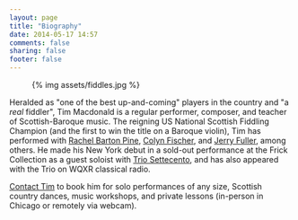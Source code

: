 ```yaml
---
layout: page
title: "Biography"
date: 2014-05-17 14:57
comments: false
sharing: false
footer: false
---
```

<figure class="fiddles">
  {% img assets/fiddles.jpg  %}
</figure>

Heralded as "one of the best up-and-coming" players in the country and "a *real* fiddler", Tim Macdonald is a regular
performer, composer, and teacher of Scottish-Baroque music. The reigning US National Scottish Fiddling Champion (and the
first to win the title on a Baroque violin), Tim has performed with [Rachel Barton Pine](http://classical.rachelbartonpine.com/),
[Colyn Fischer](http://www.scotsduo.com/), and [Jerry Fuller](http://arsantiguapresents.com/about/about-jerry-fuller/), among others.
He made his New York debut in a sold-out performance at the Frick Collection as a guest soloist with [Trio Settecento](http://www.triosettecento.com/),
and has also appeared with the Trio on WQXR classical radio.

[Contact Tim](/contact.html) to book him for solo performances of any size, Scottish country dances, music workshops, and private lessons (in-person in Chicago or remotely via webcam).
